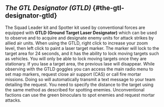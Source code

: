 ## _The GTL Designator (GTLD)_ {#the-gtl-designator-gtld}

The Squad Leader kit and Spotter kit used by conventional forces are equipped with **GTLD (Ground Target Laser Designator)** which can be used to observe and to acquire and designate enemy units for attack strikes by allied air units. When using the GTLD, right click to increase your zoom level, then left click to paint a laser target marker. The marker will lock to the target area for 24 seconds, and it has the ability to lock moving targets such as vehicles. You will only be able to lock moving targets once they are stationary. If you lase a target area, the previous lase will disappear. While observing with the GTLD goggles you can access the main radio menu to set map markers, request close air support (CAS) or call fire mortar missions. Doing so will automatically transmit a text message to your team detailing the request. You need to specify the distance to the target using the same method as described for spotting enemies. Unconventional factions can use the green binoculars to spot enemies and request mortar attacks.